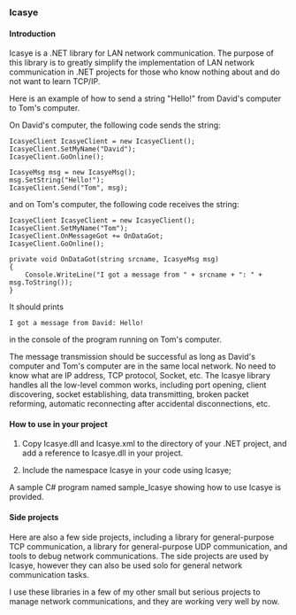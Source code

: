 ### Icasye

#### Introduction

Icasye is a .NET library for LAN network communication. The purpose of this library is to greatly simplify the implementation of LAN network communication in .NET projects for those who know nothing about and do not want to learn TCP/IP.

Here is an example of how to send a string "Hello!" from David's computer to Tom's computer.

On David's computer, the following code sends the string:

    IcasyeClient IcasyeClient = new IcasyeClient();
	IcasyeClient.SetMyName("David");
	IcasyeClient.GoOnline();
	
	IcasyeMsg msg = new IcasyeMsg();
	msg.SetString("Hello!");
	IcasyeClient.Send("Tom", msg);
	
and on Tom's computer, the following code receives the string:

    IcasyeClient IcasyeClient = new IcasyeClient();
	IcasyeClient.SetMyName("Tom");
	IcasyeClient.OnMessageGot += OnDataGot;
	IcasyeClient.GoOnline();
	
	private void OnDataGot(string srcname, IcasyeMsg msg)
	{
		Console.WriteLine("I got a message from " + srcname + ": " + msg.ToString());
	}

It should prints

    I got a message from David: Hello!
	
in the console of the program running on Tom's computer.

The message transmission should be successful as long as David's computer and Tom's computer are in the same local network. No need to know what are IP address, TCP protocol, Socket, etc. The Icasye library handles all the low-level common works, including port opening, client discovering, socket establishing, data transmitting, broken packet reforming, automatic reconnecting after accidental disconnections, etc.

#### How to use in your project

1. Copy Icasye.dll and Icasye.xml to the directory of your .NET project, and add a reference to Icasye.dll in your project.

2. Include the namespace Icasye in your code
    using Icasye;

A sample C# program named sample_Icasye showing how to use Icasye is provided.

#### Side projects
	
Here are also a few side projects, including a library for general-purpose TCP communication, a library for general-purpose UDP communication, and tools to debug network communications. The side projects are used by Icasye, however they can also be used solo for general network communication tasks.

I use these libraries in a few of my other small but serious projects to manage network communications, and they are working very well by now.
